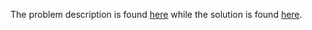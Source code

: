 The problem description is found [here](https://leetcode.com/problems/predict-the-winner/description/) while the solution is found [here](https://github.com/aurimas13/Solutions-To-Problems/blob/main/LeetCode/Java%20Solutions/Predict%20the%20Winner/predict.java).

